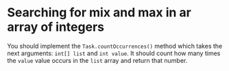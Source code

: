 # Searching for mix and max in ar array of integers

You should implement the `Task.countOccurrences()` method which takes the next arguments: `int[] list` and `int value`.
It should count how many times the `value` value occurs in the `list` array and return that number.
